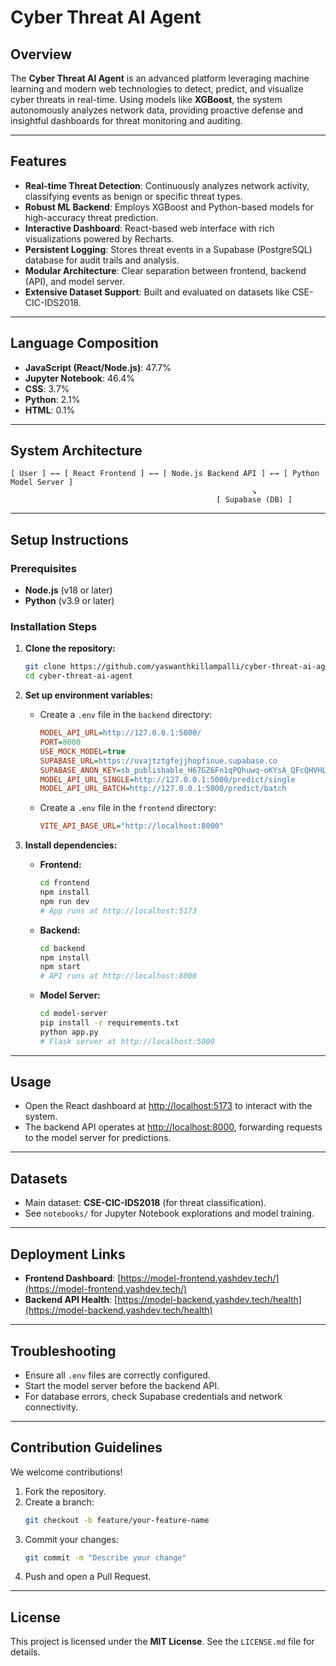 # Cyber Threat AI Agent

## Overview

The **Cyber Threat AI Agent** is an advanced platform leveraging machine learning and modern web technologies to detect, predict, and visualize cyber threats in real-time. Using models like **XGBoost**, the system autonomously analyzes network data, providing proactive defense and insightful dashboards for threat monitoring and auditing.

---

## Features

- **Real-time Threat Detection**: Continuously analyzes network activity, classifying events as benign or specific threat types.
- **Robust ML Backend**: Employs XGBoost and Python-based models for high-accuracy threat prediction.
- **Interactive Dashboard**: React-based web interface with rich visualizations powered by Recharts.
- **Persistent Logging**: Stores threat events in a Supabase (PostgreSQL) database for audit trails and analysis.
- **Modular Architecture**: Clear separation between frontend, backend (API), and model server.
- **Extensive Dataset Support**: Built and evaluated on datasets like CSE-CIC-IDS2018.

---

## Language Composition

- **JavaScript (React/Node.js)**: 47.7%
- **Jupyter Notebook**: 46.4%
- **CSS**: 3.7%
- **Python**: 2.1%
- **HTML**: 0.1%

---

## System Architecture

```
[ User ] ←→ [ React Frontend ] ←→ [ Node.js Backend API ] ←→ [ Python Model Server ]
                                                      ↘
                                              [ Supabase (DB) ]
```

---

## Setup Instructions

### Prerequisites

- **Node.js** (v18 or later)
- **Python** (v3.9 or later)

### Installation Steps

1. **Clone the repository:**
   ```bash
   git clone https://github.com/yaswanthkillampalli/cyber-threat-ai-agent.git
   cd cyber-threat-ai-agent
   ```

2. **Set up environment variables:**

   - Create a `.env` file in the `backend` directory:
     ```ini
     MODEL_API_URL=http://127.0.0.1:5000/
     PORT=8000
     USE_MOCK_MODEL=true
     SUPABASE_URL=https://uvajtztgfejjhopfinue.supabase.co
     SUPABASE_ANON_KEY=sb_publishable_H67GZ6Fn1qPQhuwq-oKYsA_QFcQHVHL
     MODEL_API_URL_SINGLE=http://127.0.0.1:5000/predict/single
     MODEL_API_URL_BATCH=http://127.0.0.1:5000/predict/batch
     ```

   - Create a `.env` file in the `frontend` directory:
     ```ini
     VITE_API_BASE_URL="http://localhost:8000"
     ```

3. **Install dependencies:**

   - **Frontend:**
     ```bash
     cd frontend
     npm install
     npm run dev
     # App runs at http://localhost:5173
     ```

   - **Backend:**
     ```bash
     cd backend
     npm install
     npm start
     # API runs at http://localhost:8000
     ```

   - **Model Server:**
     ```bash
     cd model-server
     pip install -r requirements.txt
     python app.py
     # Flask server at http://localhost:5000
     ```

---

## Usage

- Open the React dashboard at [http://localhost:5173](http://localhost:5173) to interact with the system.
- The backend API operates at [http://localhost:8000](http://localhost:8000), forwarding requests to the model server for predictions.

---

## Datasets

- Main dataset: **CSE-CIC-IDS2018** (for threat classification).
- See `notebooks/` for Jupyter Notebook explorations and model training.

---

## Deployment Links

- **Frontend Dashboard**: [https://model-frontend.yashdev.tech/](https://model-frontend.yashdev.tech/)
- **Backend API Health**: [https://model-backend.yashdev.tech/health](https://model-backend.yashdev.tech/health)

---

## Troubleshooting

- Ensure all `.env` files are correctly configured.
- Start the model server before the backend API.
- For database errors, check Supabase credentials and network connectivity.

---

## Contribution Guidelines

We welcome contributions!

1. Fork the repository.
2. Create a branch:
   ```bash
   git checkout -b feature/your-feature-name
   ```
3. Commit your changes:
   ```bash
   git commit -m "Describe your change"
   ```
4. Push and open a Pull Request.

---

## License

This project is licensed under the **MIT License**. See the `LICENSE.md` file for details.
